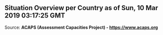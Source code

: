 ## Situation Overview per Country as of Sun, 10 Mar 2019 03:17:25 GMT

Source: **ACAPS (Assessment Capacities Project) - https://www.acaps.org**